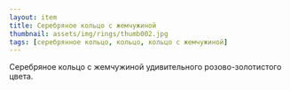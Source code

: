 ```yaml
---
layout: item
title: Серебряное кольцо с жемчужиной
thumbnail: assets/img/rings/thumb002.jpg
tags: [серебрянное кольцо, кольцо, кольцо с жемчужиной]
---
```

Серебряное кольцо с жемчужиной удивительного розово-золотистого цвета.
